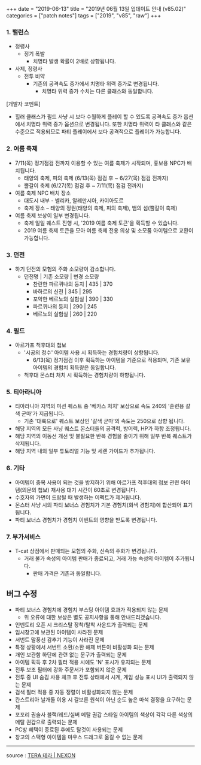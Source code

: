 +++
date = "2019-06-13"
title = "2019년 06월 13일 업데이트 안내 (v85.02)"
categories = ["patch notes"]
tags = ["2019", "v85", "raw"]
+++

### 1. 밸런스
- 정령사
  - 정기 폭발
    - 치명타 발생 확률이 2배로 상향됩니다.
- 사제, 정령사
  - 전투 비약
    - 기존의 공격속도 증가에서 치명타 위력 증가로 변경됩니다.
      - 치명타 위력 증가 수치는 다른 클래스와 동일합니다.

[개발자 코멘트]
- 힐러 클래스가 필드 사냥 시 보다 수월하게 플레이 할 수 있도록 공격속도 증가 옵션에서 치명타 위력 증가 옵션으로 변경됩니다. 또한 치명타 위력이 타 클래스와 같은 수준으로 적용되므로 파티 플레이에서 보다 공격적으로 플레이가 가능합니다.

### 2. 여름 축제
- 7/11(목) 정기점검 전까지 이용할 수 있는 여름 축제가 시작되며, 홍보용 NPC가 배치됩니다.
  - 태양의 축제, 피의 축제 (6/13(목) 점검 후 ~ 6/27(목) 점검 전까지)
  - 뿔갈이 축제 (6/27(목) 점검 후 ~ 7/11(목) 점검 전까지)
- 여름 축제 NPC 배치 장소
  - 대도시 내부 - 벨리카, 알레만시아, 카이아도르
  - 축제 장소 – 태양의 정원(태양의 축제, 피의 축제), 뱀의 섬(뿔갈이 축제)
- 여름 축제 보상이 일부 변경됩니다.
  - 축제 일일 퀘스트 진행 시, '2019 여름 축제 토큰'을 획득할 수 있습니다.
  - 2019 여름 축제 토큰을 모아 여름 축제 전용 의상 및 소모품 아이템으로 교환이 가능합니다.

### 3. 던전
- 하기 던전의 모험의 주화 소모량이 감소합니다.
  - 던전명 | 기존 소모량 | 변경 소모량
    - 찬란한 파르퀴나의 둥지 | 435 | 370
    - 바하르의 신전 | 345 | 295
    - 포악한 베르노의 실험실 | 390 | 330
    - 파르퀴나의 둥지 | 290 | 245
    - 베르노의 실험실 | 260 | 220

### 4. 필드
- 아르가프 척후대의 첩보
  - '시공의 정수' 아이템 사용 시 획득하는 경험치량이 상향됩니다.
    - 6/13(목) 정기점검 이후 획득하는 아이템을 기준으로 적용되며, 기존 보유 아이템의 경험치 획득량은 동일합니다.
  - 척후대 몬스터 처치 시 획득하는 경험치량이 하향됩니다.

### 5. 티아라니아
- 티아라니아 지역의 미션 퀘스트 중 '베카스 처치' 보상으로 속도 240의 '훈련용 갈색 군마'가 지급됩니다.
  - 기존 '대륙으로' 퀘스트 보상인 '갈색 군마'의 속도는 250으로 상향 됩니다.
- 해당 지역의 모든 사냥 퀘스트 몬스터들의 공격력, 방어력, HP가 하향 조정됩니다.
- 해당 지역의 이동선 개선 및 불필요한 반복 경험을 줄이기 위해 일부 반복 퀘스트가 삭제됩니다.
- 해당 지역 내의 일부 튜토리얼 기능 및 세렌 가이드가 추가됩니다.

### 6. 기타
- 아이템이 중복 사용이 되는 것을 방지하기 위해 아르가프 척후대의 첩보 관련 아이템(의문의 첩보) 재사용 대기 시간이 60초로 변경됩니다.
- 수호자의 가면이 드랍될 때 발생하는 이펙트가 제거됩니다.
- 몬스터 사냥 시의 파티 보너스 경험치가 기본 경험치(회색 경험치)에 합산되어 표기됩니다.
- 파티 보너스 경험치가 경험치 이벤트의 영향을 받도록 변경됩니다.

### 7. 부가서비스
- T-cat 상점에서 판매되는 모험의 주화, 신속의 주화가 변경됩니다.
  - 거래 불가 속성의 아이템 판매가 종료되고, 거래 가능 속성의 아이템이 추가됩니다.
    - 판매 가격은 기존과 동일합니다.

## 버그 수정

- 파티 보너스 경험치에 경험치 부스팅 아이템 효과가 적용되지 않는 문제
  - 위 오류에 대한 보상은 별도 공지사항을 통해 안내드리겠습니다.
- 인벤토리 오픈 시 크리스탈 장착/탈착 사운드가 출력되는 문제
- 임시창고에 보관된 아이템이 사라진 문제
- 서번트 말풍선 감추기 기능이 사라진 문제
- 특정 상황에서 서번트 소환/소환 해제 버튼이 비활성화 되는 문제
- 개인 보관함 하단에 관련 없는 문구가 출력되는 문제
- 아이템 획득 후 2차 필터 적용 시에도 'N' 표시가 유지되는 문제
- 전투 보조 필터에 강화 주문서가 포함되지 않은 문제
- 전투 중 UI 숨김 사용 체크 후 전투 상태에서 시계, 게임 성능 표시 UI가 출력되지 않는 문제
- 검색 필터 적용 중 자동 정렬이 비활성화되지 않는 문제
- 칸스트리아 날개돌 이용 시 갈보른 원석이 아닌 순도 높은 마석 결정을 요구하는 문제
- 포포리 권술사 블랙/레드/실버 메탈 권갑 스타일 아이템의 색상이 각각 다른 색상의 메탈 권갑으로 출력되는 문제
- PC방 혜택이 종료된 후에도 탈것이 사용되는 문제
- 창고의 스택형 아이템을 마우스 드래그로 옮길 수 없는 문제

----

source : [TERA 테라 | NEXON](http://tera.nexon.com/news/update/view.aspx?n4articlesn=396)
